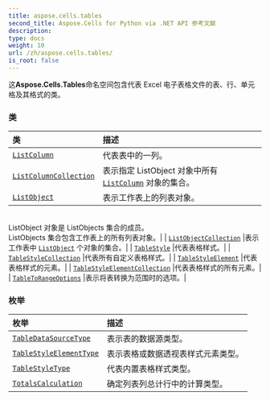 ```yaml
---
title: aspose.cells.tables
second_title: Aspose.Cells for Python via .NET API 参考文献
description:
type: docs
weight: 10
url: /zh/aspose.cells.tables/
is_root: false
---
```

这**Aspose.Cells.Tables**命名空间包含代表 Excel 电子表格文件的表、行、单元格及其格式的类。

### 类
|类|描述|
| :- | :- |
| [`ListColumn`](/cells/python-net/zh/aspose.cells.tables/listcolumn) |代表表中的一列。|
| [`ListColumnCollection`](/cells/python-net/zh/aspose.cells.tables/listcolumncollection) |表示指定 ListObject 对象中所有 [`ListColumn`](/cells/python-net/zh/aspose.cells.tables/listcolumn) 对象的集合。|
| [`ListObject`](/cells/python-net/zh/aspose.cells.tables/listobject) |表示工作表上的列表对象。<br/> ListObject 对象是 ListObjects 集合的成员。<br/>ListObjects 集合包含工作表上的所有列表对象。|
| [`ListObjectCollection`](/cells/python-net/zh/aspose.cells.tables/listobjectcollection) |表示工作表中 [`ListObject`](/cells/python-net/zh/aspose.cells.tables/listobject) 个对象的集合。|
| [`TableStyle`](/cells/python-net/zh/aspose.cells.tables/tablestyle) |代表表格样式。|
| [`TableStyleCollection`](/cells/python-net/zh/aspose.cells.tables/tablestylecollection) |代表所有自定义表格样式。|
| [`TableStyleElement`](/cells/python-net/zh/aspose.cells.tables/tablestyleelement) |代表表格样式的元素。|
| [`TableStyleElementCollection`](/cells/python-net/zh/aspose.cells.tables/tablestyleelementcollection) |代表表格样式的所有元素。|
| [`TableToRangeOptions`](/cells/python-net/zh/aspose.cells.tables/tabletorangeoptions) |表示将表转换为范围时的选项。|


### 枚举
|枚举|描述|
| :- | :- |
| [`TableDataSourceType`](/cells/python-net/zh/aspose.cells.tables/tabledatasourcetype) |表示表的数据源类型。|
| [`TableStyleElementType`](/cells/python-net/zh/aspose.cells.tables/tablestyleelementtype) |表示表格或数据透视表样式元素类型。|
| [`TableStyleType`](/cells/python-net/zh/aspose.cells.tables/tablestyletype) |代表内置表格样式类型。|
| [`TotalsCalculation`](/cells/python-net/zh/aspose.cells.tables/totalscalculation) |确定列表列总计行中的计算类型。|


